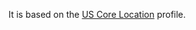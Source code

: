 It is based on the [US Core Location]({{site.data.fhir.ver.hl7fhiruscore}}/StructureDefinition-us-core-location.html) profile.